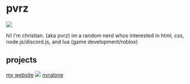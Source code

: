 # pvrz
![](https://komarev.com/ghpvc/?username=pvrzz)

hi! i'm christian. (aka pvrz)
im a random nerd whos interested in html, css, node.js/discord.js, and lua (game development/roblox)

## projects
[my website](https://pvrz.ml) ![](https://img.shields.io/badge/pvrz.ml-cloudflare-orange)
[nvralone](https://github.com/nvralone)
